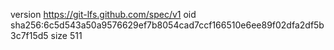 version https://git-lfs.github.com/spec/v1
oid sha256:6c5d543a50a9576629ef7b8054cad7ccf166510e6ee89f02dfa2df5b3c7f15d5
size 511
